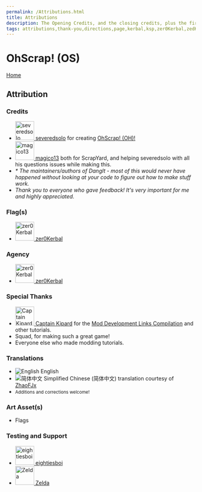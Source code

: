 ```yaml
---
permalink: /Attributions.html
title: Attributions
description: The Opening Credits, and the closing credits, plus the first of two (or is three) end credit scenes
tags: attributions,thank-you,directions,page,kerbal,ksp,zer0Kerbal,zedK
---
```

<!--
Attributions.md v1.0.7.1
OhScrap! (OS)
created: 01 Feb 2022
updated: 03 Jun 2022
-->

<script src="https://kit.fontawesome.com/0ea5493613.js" crossorigin="anonymous"></script>
<i class="fa fa-gear fa-spin fa-3x" style="color: firebrick"></i>

# OhScrap! (OS)

[Home](./index.md)

## Attribution

### Credits

<ul>
  <li><a href="https://forum.kerbalspaceprogram.com/index.php?/profile/80345-*/"><img border="0" alt="severedsolo" src="https://kerbal-forum-uploads.s3.us-west-2.amazonaws.com/profile/photo-80345.png" width="50" height="50" > severedsolo</a> for creating <a href="https://forum.kerbalspaceprogram.com/index.php?/topic/192360-*/" alt="OhScrap! (OH)"> OhScrap! (OH)!</a></li>
  <li><a href="https://forum.kerbalspaceprogram.com/index.php?/profile/73338-*/"><img border="0" alt="magico13" src="https://kerbal-forum-uploads.s3.us-west-2.amazonaws.com/profile/photo-73338.png" width="50" height="50" > magico13</a> both for ScrapYard, and helping severedsolo with all his questions issues while making this.</li>
  <li><i>
* The maintainers/authors of DangIt - most of this would never have happened without looking at your code to figure out how to make stuff work.</i></li>
  <li><i>Thank you to everyone who gave feedback! It's very important for me and highly appreciated.</i></li>
</ul>

### Flag(s)

<ul>
  <li><a href="https://forum.kerbalspaceprogram.com/index.php?/profile/190933-*/"><img border="0" alt="zer0Kerbal" src="https://kerbal-forum-uploads.s3.us-west-2.amazonaws.com/monthly_2018_08/free-clipart-hithhikers-guide-14.thumb.jpg.05fc7d1bdc37ce2bfca8923bf1e97303.jpg" width="50" height="50" > zer0Kerbal</a></li>
</ul>

### Agency

<ul>
  <li><a href="(https://forum.kerbalspaceprogram.com/index.php?/profile/190933-*/)"><img border="0" alt="zer0Kerbal" src="https://kerbal-forum-uploads.s3.us-west-2.amazonaws.com/monthly_2018_08/free-clipart-hithhikers-guide-14.thumb.jpg.05fc7d1bdc37ce2bfca8923bf1e97303.jpg" width="50" height="50" > zer0Kerbal</a></li>
</ul>

### Special Thanks

<ul>
  <li><a href="https://forum.kerbalspaceprogram.com/index.php?/profile/70516-captainkipard/"><img border="0" alt="Captain Kipard" src="https://kerbal-forum-uploads.s3.us-west-2.amazonaws.com/monthly_12_2015/itsame.png.3227b08e54fc9e3eaa0c6c2ad8e9ad07.thumb.png.5d3a3eb0344a23048ea58826e47b9781.png" width="50" height="50" > Captain Kipard</a> for the <a href="https://forum.kerbalspaceprogram.com/index.php?/topic/85372-*/"> Mod Development Links Compilation</a> and other tutorials.</li>
  <li>Squad, for making such a great game!</li>
  <li>Everyone else who made modding tutorials.</li>
</ul>

### Translations

<ul>
  <li><img src="https://raw.githubusercontent.com/zer0Kerbal/zer0Kerbal/master/img/EN.png " alt="English" style="zoom:100%;" /> English</li>
  <li><img src="https://raw.githubusercontent.com/zer0Kerbal/zer0Kerbal/master/img/CH.png " alt="简体中文" style="zoom:100%;" /> Simplified Chinese (简体中文) translation courtesy of <a href="https://github.com/ZhaoFJx" alt="简体中文">ZhaoFJx</a></li>
  <li><small>Additions and corrections welcome!</small></li>
</ul>

### Art Asset(s)

* Flags

### Testing and Support

<ul>
  <li><a href="https://forum.kerbalspaceprogram.com/index.php?/profile/133828-*/"><img border="0" alt="eightiesboi" src="https://kerbal-forum-uploads.s3.us-west-2.amazonaws.com/monthly_2018_01/happy_velociraptor_dinosaur_greeting_cards-r918b99ab65894a198682f360e419773a_xvuak_8byvr_512.thumb.jpg.00c28897eef8a91ee74f6cb59a9bbb5f.jpg" width="50" height="50" > eightiesboi</a></li>
  <li><a href="https://forum.kerbalspaceprogram.com/index.php?/profile/66411-*/"><img border="0" alt="Zelda" src="https://kerbal-forum-uploads.s3.us-west-2.amazonaws.com/monthly_2019_07/LoZ_RGB_960x960.thumb.jpg.32a815400e819b11482764bdea71373c.jpg" width="50" height="50" > Zelda</a></li>
</ul>

<!-- THIS FILE: CC BY-ND 4.0 by zer0Kerbal -->
